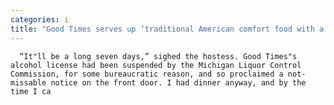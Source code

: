 ```yaml
---
categories: i
title: "Good Times serves up ‘traditional American comfort food with a modern twist’ on Detroit’s Avenue of Fashion"
---
```


      
      

      
      “It"ll be a long seven days,” sighed the hostess. Good Times"s alcohol license had been suspended by the Michigan Liquor Control Commission, for some bureaucratic reason, and so proclaimed a not-missable notice on the front door. I had dinner anyway, and by the time I ca